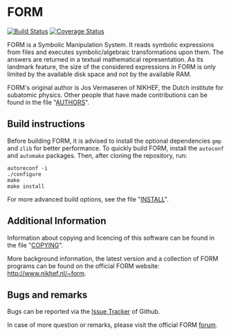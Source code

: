 FORM
====

[![Build Status](https://travis-ci.org/vermaseren/form.svg?branch=master)](https://travis-ci.org/vermaseren/form)
[![Coverage Status](https://coveralls.io/repos/github/vermaseren/form/badge.svg?branch=master)](https://coveralls.io/github/vermaseren/form?branch=master)

FORM is a Symbolic Manipulation System. It reads symbolic expressions from files
and executes symbolic/algebraic transformations upon them. The answers are
returned in a textual mathematical representation. As its landmark feature, the
size of the considered expressions in FORM is only limited by the available
disk space and not by the available RAM.

FORM's original author is Jos Vermaseren of NIKHEF, the Dutch institute for
subatomic physics. Other people that have made contributions can be found in the
file "[AUTHORS](AUTHORS)".


Build instructions
------------

Before building FORM, it is advised to install the optional dependencies `gmp`
and `zlib` for better performance. To quickly build FORM, install the `autoconf`
and `automake` packages. Then, after cloning the repository, run:

    autoreconf -i
    ./configure
    make
    make install

For more advanced build options, see the file "[INSTALL](INSTALL)".


Additional Information
----------------------

Information about copying and licencing of this software can be found in the
file "[COPYING](COPYING)".

More background information, the latest version and a collection of FORM
programs can be found on the official FORM website: http://www.nikhef.nl/~form.


Bugs and remarks
----------------
Bugs can be reported via the
[Issue Tracker](https://github.com/vermaseren/form/issues) of Github.

In case of more question or remarks, please visit the official
FORM [forum](http://www.nikhef.nl/~form/forum/).
